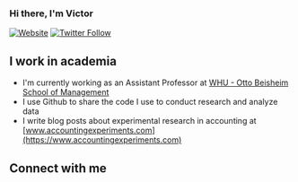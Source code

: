 ### Hi there, I'm Victor
[![Website](https://img.shields.io/website?label=victorvanpelt.com&style=for-the-badge&url=https%3A%2F%2Fcodestackr.com)](https://victorvanpelt.com)
[![Twitter Follow](https://img.shields.io/twitter/follow/victorvanpelt?color=1DA1F2&logo=twitter&style=for-the-badge)](https://twitter.com/intent/follow?original_referer=https%3A%2F%2Fgithub.com%2FcodeSTACKr&screen_name=victorvanpelt)

## I work in academia
- I'm currently working as an Assistant Professor at [WHU - Otto Beisheim School of Management](https://www.whu.edu/en/faculty/victor-van-pelt/)
- I use Github to share the code I use to conduct research and analyze data
- I write blog posts about experimental research in accounting at [www.accountingexperiments.com](https://www.accountingexperiments.com)

## Connect with me